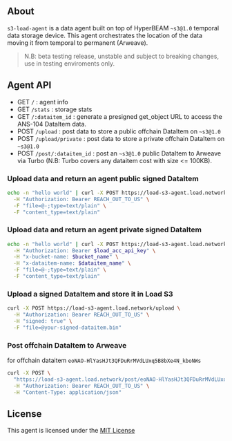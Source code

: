 ## About
`s3-load-agent` is a data agent built on top of HyperBEAM `~s3@1.0` temporal data storage device. This agent orchestrates the location of the data moving it from temporal to permanent (Arweave).

> N.B: beta testing release, unstable and subject to breaking changes, use in testing enviroments only.

## Agent API

- GET `/` : agent info
- GET `/stats` : storage stats
- GET `/:dataitem_id` : generate a presigned get_object URL to access the ANS-104 DataItem data.
- POST `/upload` : post data to store a public offchain DataItem on `~s3@1.0`
- POST `/upload/private` : post data to store a private offchain DataItem on `~s3@1.0`
- POST `/post/:dataitem_id` : post an `~s3@1.0` public DataItem to Arweave via Turbo (N.B: Turbo covers any dataitem cost with size <= 100KB).

### Upload data and return an agent public signed DataItem
```bash
echo -n "hello world" | curl -X POST https://load-s3-agent.load.network/upload \
  -H "Authorization: Bearer REACH_OUT_TO_US" \
  -F "file=@-;type=text/plain" \
  -F "content_type=text/plain"
```

### Upload data and return an agent private signed DataItem
```bash
echo -n "hello world" | curl -X POST https://load-s3-agent.load.network/upload/private \
  -H "Authorization: Bearer $load_acc_api_key" \
  -H "x-bucket-name: $bucket_name" \
  -H "x-dataitem-name: $dataitem_name" \
  -F "file=@-;type=text/plain" \
  -F "content_type=text/plain"
```

### Upload a signed DataItem and store it in Load S3

```bash
curl -X POST https://load-s3-agent.load.network/upload \
  -H "Authorization: Bearer REACH_OUT_TO_US" \
  -H "signed: true" \
  -F "file=@your-signed-dataitem.bin"
```

### Post offchain DataItem to Arweave

for offchain dataitem `eoNAO-HlYasHJt3QFDuRrMVdLUxq5B8bXe4N_kboNWs`

```bash
curl -X POST \
  "https://load-s3-agent.load.network/post/eoNAO-HlYasHJt3QFDuRrMVdLUxq5B8bXe4N_kboNWs" \
  -H "Authorization: Bearer REACH_OUT_TO_US" \
  -H "Content-Type: application/json"
```

## License
This agent is licensed under the [MIT License](./LICENSE)
